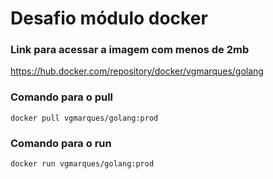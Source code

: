 # Desafio módulo docker

### Link para acessar a imagem com menos de 2mb

https://hub.docker.com/repository/docker/vgmarques/golang


### Comando para o pull
    docker pull vgmarques/golang:prod


### Comando para o run
    docker run vgmarques/golang:prod